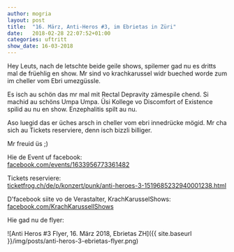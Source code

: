 ```yaml
---
author: mogria
layout: post
title:  "16. März, Anti-Heros #3, im Ebrietas in Züri"
date:   2018-02-28 22:07:52+01:00
categories: uftritt
show_date: 16-03-2018
---
```


Hey Leuts, nach de letschte beide geile shows, spilemer gad nu es dritts mal de früehlig en show. Mr sind vo krachkarussel widr bueched worde zum im cheller vom Ebri umezgüssle.

Es isch au schön das mr mal mit Rectal Depravity zämespile chend. Si machid au schöns Umpa Umpa. Üsi Kollege vo Discomfort of Existence spilid au nu en show. Enzephalitis spilt au nu.

Aso luegid das er üches arsch in cheller vom ebri innedrücke mögid. Mr cha sich au Tickets reserviere, denn isch bizzli billiger.

Mr freuid üs ;)

Hie de Event uf facebook:  
[facebook.com/events/1633956773361482](https://www.facebook.com/events/1633956773361482/)

Tickets reserviere:  
[ticketfrog.ch/de/p/konzert/punk/anti-heroes-3-1519685232940001238.html](https://ticketfrog.ch/de/p/konzert/punk/anti-heroes-3-1519685232940001238.html)

D'facebook siite vo de Verastalter, KrachKarusselShows:  
[facebook.com/KrachKarussellShows](https://www.facebook.com/KrachKarussellShows)

Hie gad nu de flyer:

![Anti Heros #3 Flyer, 16. März 2018, Ebrietas ZH]({{ site.baseurl }}/img/posts/anti-heros-3-ebrietas-flyer.png)
